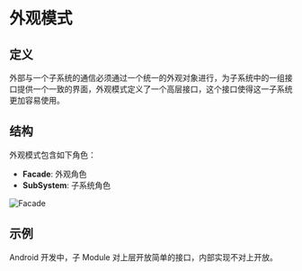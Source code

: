 # 外观模式

## 定义

外部与一个子系统的通信必须通过一个统一的外观对象进行，为子系统中的一组接口提供一个一致的界面，外观模式定义了一个高层接口，这个接口使得这一子系统更加容易使用。

## 结构

外观模式包含如下角色：

* **Facade**: 外观角色
* **SubSystem**: 子系统角色

![Facade](https://i.imgur.com/cl3LrBc.png)

## 示例

Android 开发中，子 Module 对上层开放简单的接口，内部实现不对上开放。